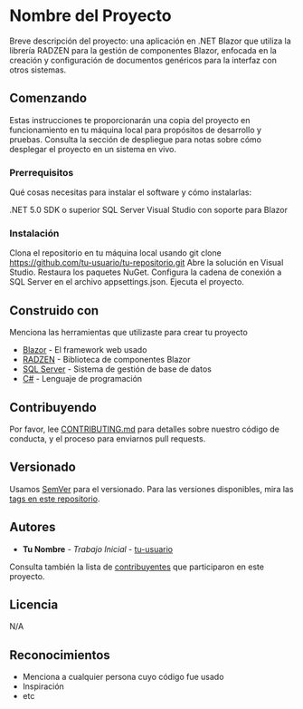 # Nombre del Proyecto

Breve descripción del proyecto: una aplicación en .NET Blazor que utiliza la librería RADZEN para la gestión de componentes Blazor, enfocada en la creación y configuración de documentos genéricos para la interfaz con otros sistemas.

## Comenzando

Estas instrucciones te proporcionarán una copia del proyecto en funcionamiento en tu máquina local para propósitos de desarrollo y pruebas. Consulta la sección de despliegue para notas sobre cómo desplegar el proyecto en un sistema en vivo.

### Prerrequisitos

Qué cosas necesitas para instalar el software y cómo instalarlas:

.NET 5.0 SDK o superior
SQL Server
Visual Studio con soporte para Blazor


### Instalación

Clona el repositorio en tu máquina local usando git clone https://github.com/tu-usuario/tu-repositorio.git
Abre la solución en Visual Studio.
Restaura los paquetes NuGet.
Configura la cadena de conexión a SQL Server en el archivo appsettings.json.
Ejecuta el proyecto.


## Construido con

Menciona las herramientas que utilizaste para crear tu proyecto

- [Blazor](https://dotnet.microsoft.com/apps/aspnet/web-apps/blazor) - El framework web usado
- [RADZEN](https://www.radzen.com/) - Biblioteca de componentes Blazor
- [SQL Server](https://www.microsoft.com/es-es/sql-server/sql-server-downloads) - Sistema de gestión de base de datos
- [C#](https://docs.microsoft.com/es-es/dotnet/csharp/) - Lenguaje de programación

## Contribuyendo

Por favor, lee [CONTRIBUTING.md](https://github.com/tu-usuario/tu-repositorio/CONTRIBUTING.md) para detalles sobre nuestro código de conducta, y el proceso para enviarnos pull requests.

## Versionado

Usamos [SemVer](http://semver.org/) para el versionado. Para las versiones disponibles, mira las [tags en este repositorio](https://github.com/tu-usuario/tu-repositorio/tags).

## Autores

- **Tu Nombre** - *Trabajo Inicial* - [tu-usuario](https://github.com/tu-usuario)

Consulta también la lista de [contribuyentes](https://github.com/tu-usuario/tu-repositorio/contributors) que participaron en este proyecto.

## Licencia

N/A

## Reconocimientos

- Menciona a cualquier persona cuyo código fue usado
- Inspiración
- etc


